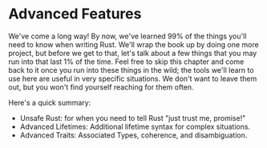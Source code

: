 # Advanced Features

We've come a long way! By now, we've learned 99% of the things you'll need to
know when writing Rust. We'll wrap the book up by doing one more project, but
before we get to that, let's talk about a few things that you may run into that
last 1% of the time. Feel free to skip this chapter and come back to it once
you run into these things in the wild; the tools we'll learn to use here are
useful in very specific situations. We don't want to leave them out, but you
won't find yourself reaching for them often.

Here's a quick summary:

* Unsafe Rust: for when you need to tell Rust "just trust me, promise!"
* Advanced Lifetimes: Additional lifetime syntax for complex situations.
* Advanced Traits: Associated Types, coherence, and disambiguation.
